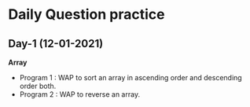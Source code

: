 # Daily Question practice

## Day-1 (12-01-2021)

**Array**</br>

* Program 1 : WAP to sort an array in ascending order and descending order both.
* Program 2 : WAP to reverse an array. 
